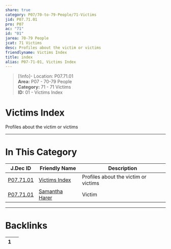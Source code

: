```yaml
---  
share: true  
category: P07/70-to-79-People/71-Victims  
jid: P07.71.01  
pro: P07  
ac: "71"  
id: "01"  
jarea: 70-79 People  
jcat: 71 Victims  
desc: Profiles about the victim or victims  
friendlyname: Victims Index  
title: index  
alias: P07-71-01, Victims Index  
---  
```

  
>[!info]- Location: P07.71.01  
>**Area:** P07 - 70-79 People  
>**Category:** 71 - 71 Victims  
>**ID:** 01 - Victims Index  
  
# Victims Index  
  
Profiles about the victim or victims  
   
  
  
---  
# In This Category  
  
| J.Dec ID                                                                                | Friendly Name                                                                                | Description                          |  
| --------------------------------------------------------------------------------------- | -------------------------------------------------------------------------------------------- | ------------------------------------ |  
| [P07.71.01](index.md)             | [Victims Index](index.md)              | Profiles about the victim or victims |  
| [P07.71.01](./01-Samantha-Harer.md) | [Samantha Harer](./01-Samantha-Harer.md) | Victim                               |  
  
  
---  
# Backlinks  
<div><table class="dataview table-view-table"><thead class="table-view-thead"><tr class="table-view-tr-header"><th class="table-view-th"><span></span><span class="dataview small-text">1</span></th><th class="table-view-th"><span></span></th></tr></thead><tbody class="table-view-tbody"></tbody></table></div>